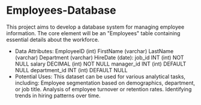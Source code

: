 # Employees-Database
This project aims to develop a database system for managing employee information. The core element will be an "Employees" table containing essential details about the workforce. 
* Data Attributes:
  EmployeeID (int)
  FirstName (varchar)
  LastName (varchar)
  Department (varchar)
  HireDate (date): 
  job_id INT (int) NOT NULL
	salary DECIMAL (int) NOT NULL
	manager_id INT (int) DEFAULT NULL
	department_id INT (int) DEFAULT NULL
* Potential Uses:
  This dataset can be used for various analytical tasks, including:
  Employee segmentation based on demographics, department, or job title.
  Analysis of employee turnover or retention rates.
  Identifying trends in hiring patterns over time.
  
